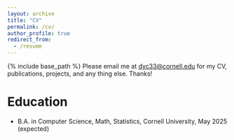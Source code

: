 ```yaml
---
layout: archive
title: "CV"
permalink: /cv/
author_profile: true
redirect_from:
  - /resume
---
```


{% include base_path %}
Please email me at dyc33@cornell.edu for my CV, publications, projects, and any thing else. Thanks!

Education
======
* B.A. in Computer Science, Math, Statistics, Cornell University, May 2025 (expected)

  
